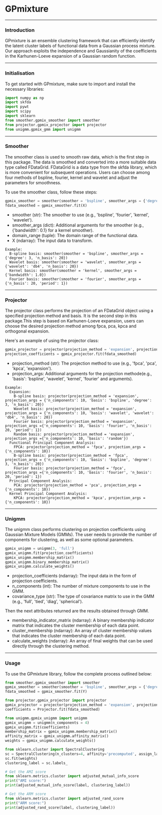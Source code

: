 # GPmixture
---
### Introduction

GPmixture is an ensemble clustering framework that can efficiently identify the latent cluster labels of functional data from a Gaussian process mixture. Our approach exploits the independence and Gaussianity of the coefficients in the Karhunen-Loeve expansion of a Gaussian random function. 

---
### Initialisation

To get started with GPmixture, make sure to import and install the necessary libraries:

```python
import numpy as np
import skfda
import pywt
import scipy
import sklearn
from smoother.gpmix_smoother import smoother
from projector.gpmix_projector import projector
from unigmm.gpmix_gmm import unigmm
```

---
### Smoother

The smoother class is used to smooth raw data, which is the first step in this package. The data is smoothed and converted into a more suitable data type called FDataGrid. FDataGrid is a data type from the skfda library, which is more convenient for subsequent operations. Users can choose among four methods of bspline, fourier, kernel and wavelet and adjust the parameters for smoothness.

To use the smoother class, follow these steps:

```python
gpmix_smoother = smoother(smoother = 'bspline', smoother_args = {'degree': 3, 'n_basis': 31}, domain_range = (10))
fdata_smoothed = gpmix_smoother.fit(X)
```

- smoother (str): The smoother to use (e.g., 'bspline', 'fourier', 'kernel', 'wavelet').
- smoother_args (dict): Additional arguments for the smoother (e.g., {'bandwidth': 0.1} for a kernel smoother).
- domain_range (tuple): The domain range of the functional data.
- X (ndarray): The input data to transform.

```
Example:
  B-spline basis: smoother(smoother = 'bspline', smoother_args = {'degree': 3, 'n_basis': 20})
  Wavelet basis: smoother(smoother = 'wavelet', smoother_args = {'wavelet': 'db4', 'n_basis': 20})
  Kernel basis: smoother(smoother = 'kernel', smoother_args = {'bandwidth': 1.0})
  Fourier basis: smoother(smoother = 'fourier', smoother_args ={'n_basis': 20, 'period': 1})
```
---
### Projector

The projector class performs the projection of an FDataGrid object using a specified projection method and basis. It is the second step in this package.This step is based on Karhunen-Loeve expansion, users can choose the desired projection method among fpca, pca, kpca and orthogonal expansion.

Here's an example of using the projector class:

```python
gpmix_projector = projector(projection_method = 'expansion', projection_args = {'basis': 'bspline', 'degree': 3, 'n_basis': 31})
projection_coefficients = gpmix_projector.fit(fdata_smoothed)
```

- projection_method (str): The projection method to use (e.g., 'fpca', 'pca', 'kpca', 'expansion').
- projection_args: Additional arguments for the projection methode(e.g., 'basis': 'bspline', 'wavelet', 'kernel', 'fourier' and arguments).

```
Example:
  Expansion:
    B-spline basis: projector(projection_method = 'expansion', projection_args = {'n_components': 10, 'basis': 'bspline', 'degree': 3, 'n_basis': 20})
    Wavelet basis: projector(projection_method = 'expansion', projection_args = {'n_components': 10, 'basis': 'wavelet', 'wavelet': 'db4', 'n_basis': 20})
    Fourier basis: projector(projection_method = 'expansion', projection_args ={'n_components': 10, 'basis': 'fourier', 'n_basis': 20, 'period': 1})
    Random basis: projector(projection_method = 'expansion', projection_args ={'n_components': 10, 'basis': 'random'})
  Functional Principal Component Analysis:
    FPCA: projector(projection_method = 'fpca', projection_args = {'n_components': 10})
    B-spline basis: projector(projection_method = 'fpca', projection_args = {'n_components': 10, 'basis': 'bspline', 'degree': 3, 'n_basis': 20})
    Fourier basis: projector(projection_method = 'fpca', projection_args ={'n_components': 10, 'basis': 'fourier', 'n_basis': 20, 'period': 1})
  Principal Component Analysis:
    PCA: projector(projection_method = 'pca', projection_args = {'n_components': 10})
  Kernel Principal Component Analysis:
    KPCA: projector(projection_method = 'kpca', projection_args = {'n_components': 10})
```

---
### Unigmm

The unigmm class performs clustering on projection coefficients using Gaussian Mixture Models (GMMs). The user needs to provide the number of components for clustering, as well as some optional parameters. 

```python
gpmix_unigmm = unigmm(3, 'full')
gpmix_unigmm.fit(projection_coefficients)
gpmix_unigmm.membership_matrix()
gpmix_unigmm.binary_membership_matrix()
gpmix_unigmm.calculate_weights()
```

- projection_coefficients (ndarray): The input data in the form of projection coefficients.
- n_components (int): The number of mixture components to use in the GMM.
- covariance_type (str): The type of covariance matrix to use in the GMM (e.g., 'full', 'tied', 'diag', 'spherical').

Then the next attributes returned are the results obtained through GMM.
- membership_indicator_matrix (ndarray): A binary membership indicator matrix that indicates the cluster membership of each data point.
- cluster_membership (ndarray): An array of cluster membership values that indicates the cluster membership of each data point.
- calculate_weights (ndarray): An array of final weights that can be used directly through the clustering method.

---
### Usage

To use the GPmixture library, follow the complete process outlined below:

```python
from smoother.gpmix_smoother import smoother
gpmix_smoother = smoother(smoother = 'bspline', smoother_args = {'degree': 3, 'n_basis': 10})
fdata_smoothed = gpmix_smoother.fit(Y)

from projector.gpmix_projector import projector
gpmix_projector = projector(projection_method = 'expansion', projection_args = {'basis': 'bspline', 'degree': 3, 'n_basis': 31})
coefficients = Projector.fit(fdata_smoothed)

from unigmm.gpmix_unigmm import unigmm
gpmix_unigmm = unigmm(n_components = 4)
gpmix_unigmm.fit(coefficients)
membership_matrix = gpmix_unigmm.membership_matrix()
affinity_matrix = gpmix_unigmm.affinity_matrix()
weights = gpmix_unigmm.calculate_weights()

from sklearn.cluster import SpectralClustering
sc = SpectralClustering(n_clusters=4, affinity='precomputed', assign_labels='discretize')
sc.fit(weights)
clustering_label = sc.labels_

# Get the AMI score
from sklearn.metrics.cluster import adjusted_mutual_info_score
print("AMI score:")
print(adjusted_mutual_info_score(label, clustering_label))

# Get the ARM score
from sklearn.metrics.cluster import adjusted_rand_score
print("ARM score:")
print(adjusted_rand_score(label, clustering_label))
```
